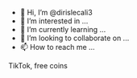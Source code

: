 - 👋 Hi, I’m @dirislecali3
- 👀 I’m interested in ...
- 🌱 I’m currently learning ...
- 💞️ I’m looking to collaborate on ...
- 📫 How to reach me ...

<!---
dirislecali3/dirislecali3 is a ✨ special ✨ repository because its `README.md` (this file) appears on your GitHub profile.
You can click the Preview link to take a look at your changes.
---> TikTok, free coins
